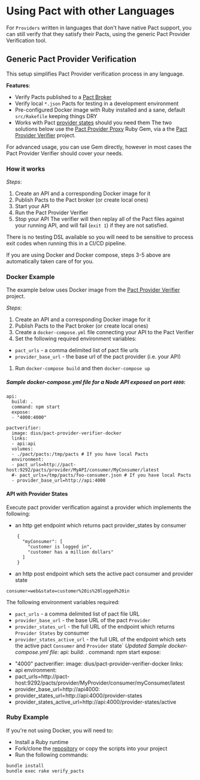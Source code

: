 # Using Pact with other Languages
For `Providers` written in languages that don't have native Pact support, you can still verify that they satisfy their Pacts, using the generic Pact Provider Verification tool.

## Generic Pact Provider Verification
This setup simplifies Pact Provider verification process in any language.

**Features**:
* Verify Pacts published to a [Pact Broker](https://github.com/bethesque/pact_broker)
* Verify local `*.json` Pacts for testing in a development environment
* Pre-configured Docker image with Ruby installed and a sane, default `src/Rakefile` keeping things DRY
* Works with Pact [provider states](https://github.com/realestate-com-au/pact/wiki/Provider-states) should you need them
The two solutions below use the [Pact Provider Proxy](https://github.com/bethesque/pact-provider-proxy) Ruby Gem, via a the [Pact Provider Verifier](https://github.com/DiUS/pact-provider-verifier-docker) project.

For advanced usage, you can use Gem directly, however in most cases the Pact Provider Verifier should cover your needs.

### How it works

*Steps*:

1. Create an API and a corresponding Docker image for it
1. Publish Pacts to the Pact broker (or create local ones)
1. Start your API
1. Run the Pact Provider Verifier
1. Stop your API
The verifier will then replay all of the Pact files against your running API, and will fail (`exit 1`) if they are not satisfied.

There is no testing DSL available so you will need to be sensitive to process exit codes when running this in a CI/CD pipeline.

If you are using Docker and Docker compose, steps 3-5 above are automatically taken care of for you.

### Docker Example
The example below uses Docker image from the [Pact Provider Verifier](https://github.com/DiUS/pact-provider-verifier-docker) project.

*Steps*:

1. Create an API and a corresponding Docker image for it
1. Publish Pacts to the Pact broker (or create local ones)
1. Create a `docker-compose.yml` file connecting your API to the Pact Verifier
1. Set the following required environment variables:
 * `pact_urls` - a comma delimited list of pact file urls
 * `provider_base_url` - the base url of the pact provider (i.e. your API)
1. Run `docker-compose build` and then `docker-compose up`

##### Sample docker-compose.yml file for a Node API exposed on port `4000`:
```
api:
  build: .
  command: npm start
  expose:
  - "4000:4000"

pactverifier:
  image: dius/pact-provider-verifier-docker
  links:
  - api:api
  volumes:
  - ./pact/pacts:/tmp/pacts # If you have local Pacts
  environment:
  - pact_urls=http://pact-host:9292/pacts/provider/MyAPI/consumer/MyConsumer/latest
  #- pact_urls=/tmp/pacts/foo-consumer.json # If you have local Pacts
  - provider_base_url=http://api:4000
```
#### API with Provider States
Execute pact provider verification against a provider which implements the following:

* an http get endpoint which returns pact provider_states by consumer
```
    {
      "myConsumer": [
        "customer is logged in",
        "customer has a million dollars"
      ]
    }
```
* an http post endpoint which sets the active pact consumer and provider state
```
consumer=web&state=customer%20is%20logged%20in
```
The following environment variables required:
* `pact_urls` - a comma delimited list of pact file URL
* `provider_base_url` - the base URL of the pact `Provider`
* `provider_states_url` - the full URL of the endpoint which returns `Provider States` by consumer
* `provider_states_active_url` - the full URL of the endpoint which sets the active pact `Consumer` and `Provider` state`
*Updated Sample docker-compose.yml file:*
 api:
 build: .
 command: npm start
 expose:
 - "4000"
 pactverifier:
 image: dius/pact-provider-verifier-docker
 links:
 - api
 environment:
 - pact_urls=http://pact-host:9292/pacts/provider/MyProvider/consumer/myConsumer/latest
 - provider_base_url=http://api4000:
 - provider_states_url=http://api:4000/provider-states
 - provider_states_active_url=http://api:4000/provider-states/active
### Ruby Example
If you're not using Docker, you will need to:
* Install a Ruby runtime
* Fork/clone the [repository](https://github.com/DiUS/pact-provider-verifier-docker) or copy the scripts into your project
* Run the following commands:
```
bundle install
bundle exec rake verify_pacts
```